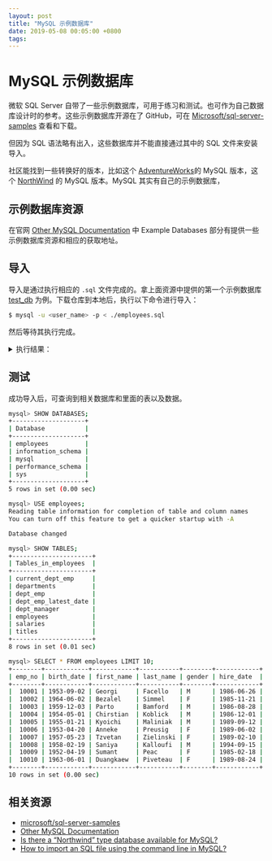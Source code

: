 ```yaml
---
layout: post
title: "MySQL 示例数据库"
date: 2019-05-08 00:05:00 +0800
tags: 
---
```

    
MySQL 示例数据库
===

微软 SQL Server 自带了一些示例数据库，可用于练习和测试。也可作为自己数据库设计时的参考。这些示例数据库开源在了 GitHub，可在 [Microsoft/sql-server-samples](https://github.com/Microsoft/sql-server-samples/blob/master/samples/databases/README.md) 查看和下载。

但因为 SQL 语法略有出入，这些数据库并不能直接通过其中的 SQL 文件来安装导入。

社区能找到一些转换好的版本，比如这个 [AdventureWorks](https://github.com/tapsey/AdventureWorksMYSQL)的 MySQL 版本，这个 [NorthWind](https://github.com/jpwhite3/northwind-MySQL) 的 MySQL 版本。MySQL 其实有自己的示例数据库，

## 示例数据库资源

在官网 [Other MySQL Documentation](https://dev.mysql.com/doc/index-other.html) 中 Example Databases 部分有提供一些示例数据库资源和相应的获取地址。

## 导入

导入是通过执行相应的 `.sql` 文件完成的。拿上面资源中提供的第一个示例数据库 [test_db](https://github.com/datacharmer/test_db) 为例。下载仓库到本地后，执行以下命令进行导入：

```sh
$ mysql -u <user_name> -p < ./employees.sql
```

然后等待其执行完成。

<details>
<summary>
执行结果：
</summary>

```sh
$ mysql -u wayou -p < ./employees.sql
Enter password: ******
INFO
CREATING DATABASE STRUCTURE
INFO
storage engine: InnoDB
INFO
LOADING departments
INFO
LOADING employees
INFO
LOADING dept_emp
INFO
LOADING dept_manager
INFO
LOADING titles
INFO
LOADING salaries
data_load_time_diff
00:01:24
```

</details>

## 测试

成功导入后，可查询到相关数据库和里面的表以及数据。

```sh
mysql> SHOW DATABASES;
+--------------------+
| Database           |
+--------------------+
| employees          |
| information_schema |
| mysql              |
| performance_schema |
| sys                |
+--------------------+
5 rows in set (0.00 sec)

mysql> USE employees;
Reading table information for completion of table and column names
You can turn off this feature to get a quicker startup with -A

Database changed

mysql> SHOW TABLES;
+----------------------+
| Tables_in_employees  |
+----------------------+
| current_dept_emp     |
| departments          |
| dept_emp             |
| dept_emp_latest_date |
| dept_manager         |
| employees            |
| salaries             |
| titles               |
+----------------------+
8 rows in set (0.01 sec)

mysql> SELECT * FROM employees LIMIT 10;
+--------+------------+------------+-----------+--------+------------+
| emp_no | birth_date | first_name | last_name | gender | hire_date  |
+--------+------------+------------+-----------+--------+------------+
|  10001 | 1953-09-02 | Georgi     | Facello   | M      | 1986-06-26 |
|  10002 | 1964-06-02 | Bezalel    | Simmel    | F      | 1985-11-21 |
|  10003 | 1959-12-03 | Parto      | Bamford   | M      | 1986-08-28 |
|  10004 | 1954-05-01 | Chirstian  | Koblick   | M      | 1986-12-01 |
|  10005 | 1955-01-21 | Kyoichi    | Maliniak  | M      | 1989-09-12 |
|  10006 | 1953-04-20 | Anneke     | Preusig   | F      | 1989-06-02 |
|  10007 | 1957-05-23 | Tzvetan    | Zielinski | F      | 1989-02-10 |
|  10008 | 1958-02-19 | Saniya     | Kalloufi  | M      | 1994-09-15 |
|  10009 | 1952-04-19 | Sumant     | Peac      | F      | 1985-02-18 |
|  10010 | 1963-06-01 | Duangkaew  | Piveteau  | F      | 1989-08-24 |
+--------+------------+------------+-----------+--------+------------+
10 rows in set (0.00 sec)
```


## 相关资源

- [microsoft/sql-server-samples](https://github.com/Microsoft/sql-server-samples)
- [Other MySQL Documentation](https://dev.mysql.com/doc/index-other.html)
- [Is there a “Northwind” type database available for MySQL?](https://stackoverflow.com/questions/2036395/is-there-a-northwind-type-database-available-for-mysql)
- [How to import an SQL file using the command line in MySQL?](https://stackoverflow.com/questions/17666249/how-to-import-an-sql-file-using-the-command-line-in-mysql/45998128)

    
